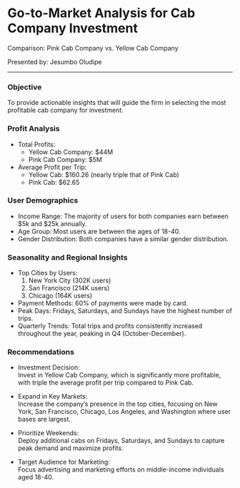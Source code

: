 # Go-to-Market Analysis for Cab Company Investment  
Comparison: Pink Cab Company vs. Yellow Cab Company

Presented by: Jesumbo Oludipe  

---

### Objective  
To provide actionable insights that will guide the firm in selecting the most profitable cab company for investment.

### Profit Analysis  
- Total Profits:  
  - Yellow Cab Company: $44M  
  - Pink Cab Company: $5M  
- Average Profit per Trip:  
  - Yellow Cab: $160.26 (nearly triple that of Pink Cab)  
  - Pink Cab: $62.65

### User Demographics  
- Income Range: The majority of users for both companies earn between $5k and $25k annually.  
- Age Group: Most users are between the ages of 18-40.  
- Gender Distribution: Both companies have a similar gender distribution.

### Seasonality and Regional Insights  
- Top Cities by Users:  
  1. New York City (302K users)  
  2. San Francisco (214K users)  
  3. Chicago (164K users)  
- Payment Methods: 60% of payments were made by card.
- Peak Days: Fridays, Saturdays, and Sundays have the highest number of trips.
- Quarterly Trends: Total trips and profits consistently increased throughout the year, peaking in Q4 (October-December).

### Recommendations  

- Investment Decision:  
  Invest in Yellow Cab Company, which is significantly more profitable, with triple the average profit per trip compared to Pink Cab.  
   
- Expand in Key Markets:  
  Increase the company’s presence in the top cities, focusing on New York, San Francisco, Chicago, Los Angeles, and Washington where user bases are largest.

- Prioritize Weekends:  
  Deploy additional cabs on Fridays, Saturdays, and Sundays to capture peak demand and maximize profits. 

- Target Audience for Marketing:  
  Focus advertising and marketing efforts on middle-income individuals aged 18-40.

